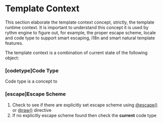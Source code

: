 # Template Context

This section elaborate the template context concept, strictly, the template runtime context. It is important to understand this concept it is used by rythm engine to figure out, for example, the proper escape scheme, locale and code type to support smart escaping, i18n and smart natural template features.

The template context is a combination of current state of the following object: 

### [codetype]Code Type

Code type is a concept to 

### [escape]Escape Scheme

1. Check to see if there are explicitly set escape scheme using [@escape()](directive.md#escape) or [@raw()](directiv.md#raw) directive
1. If no explicitly escape scheme found then check the **current** code type  
